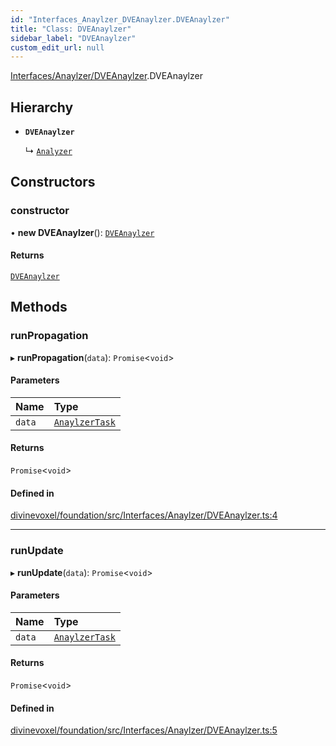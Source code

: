 ```yaml
---
id: "Interfaces_Anaylzer_DVEAnaylzer.DVEAnaylzer"
title: "Class: DVEAnaylzer"
sidebar_label: "DVEAnaylzer"
custom_edit_url: null
---
```


[Interfaces/Anaylzer/DVEAnaylzer](../modules/Interfaces_Anaylzer_DVEAnaylzer.md).DVEAnaylzer

## Hierarchy

- **`DVEAnaylzer`**

  ↳ [`Analyzer`](Default_Analyzer_Analyzer.Analyzer.md)

## Constructors

### constructor

• **new DVEAnaylzer**(): [`DVEAnaylzer`](Interfaces_Anaylzer_DVEAnaylzer.DVEAnaylzer.md)

#### Returns

[`DVEAnaylzer`](Interfaces_Anaylzer_DVEAnaylzer.DVEAnaylzer.md)

## Methods

### runPropagation

▸ **runPropagation**(`data`): `Promise`\<`void`\>

#### Parameters

| Name | Type |
| :------ | :------ |
| `data` | [`AnaylzerTask`](../modules/Types_Tasks_types.md#anaylzertask) |

#### Returns

`Promise`\<`void`\>

#### Defined in

[divinevoxel/foundation/src/Interfaces/Anaylzer/DVEAnaylzer.ts:4](https://github.com/lucasdamianjohnson/DivineVoxelEngine/blob/596fa7391478620ed460dfb4856ff0a763b91c49/divinevoxel/foundation/src/Interfaces/Anaylzer/DVEAnaylzer.ts#L4)

___

### runUpdate

▸ **runUpdate**(`data`): `Promise`\<`void`\>

#### Parameters

| Name | Type |
| :------ | :------ |
| `data` | [`AnaylzerTask`](../modules/Types_Tasks_types.md#anaylzertask) |

#### Returns

`Promise`\<`void`\>

#### Defined in

[divinevoxel/foundation/src/Interfaces/Anaylzer/DVEAnaylzer.ts:5](https://github.com/lucasdamianjohnson/DivineVoxelEngine/blob/596fa7391478620ed460dfb4856ff0a763b91c49/divinevoxel/foundation/src/Interfaces/Anaylzer/DVEAnaylzer.ts#L5)
